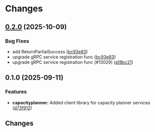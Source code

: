 # Changes

## [0.2.0](https://github.com/googleapis/google-cloud-go/releases/tag/capacityplanner%2Fv0.2.0) (2025-10-09)

### Bug Fixes

* add ReturnPartialSuccess ([bc93e83](https://github.com/googleapis/google-cloud-go/commit/bc93e83f566ff1ea7682d785f40f2422c3ad0ed6))
* upgrade gRPC service registration func ([bc93e83](https://github.com/googleapis/google-cloud-go/commit/bc93e83f566ff1ea7682d785f40f2422c3ad0ed6))
* upgrade gRPC service registration func (#13029) ([a18bc21](https://github.com/googleapis/google-cloud-go/commit/a18bc21d9fbc791cfc6a52638bd1b55bd314d460))

## 0.1.0 (2025-09-11)


### Features

* **capacityplanner:** Added client library for capacity planner services ([d73f912](https://github.com/googleapis/google-cloud-go/commit/d73f9123be77bb3278f48d510cd0fb22feb605bc))

## Changes

